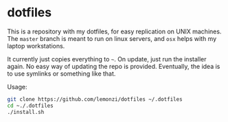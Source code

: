 dotfiles
========

This is a repository with my dotfiles, for easy replication on UNIX machines.
The `master` branch is meant to run on linux servers, and `osx` helps with my
laptop workstations.

It currently just copies everything to `~`. On update, just run the installer
again. No easy way of updating the repo is provided. Eventually, the idea is
to use symlinks or something like that.

Usage:

```bash
git clone https://github.com/lemonzi/dotfiles ~/.dotfiles
cd ~./.dotfiles
./install.sh
```

